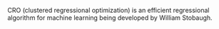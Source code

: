 CRO (clustered regressional optimization) is an efficient regressional algorithm for machine learning being developed by William Stobaugh.
